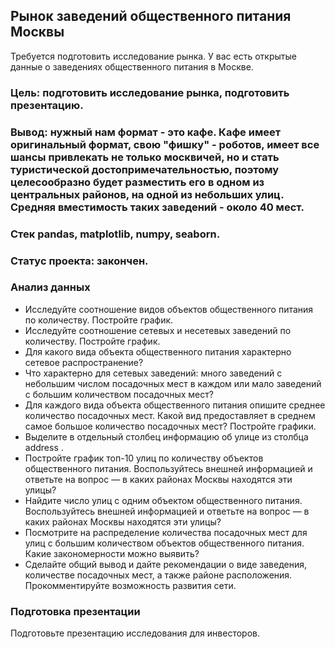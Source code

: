 ## Рынок заведений общественного питания Москвы
Требуется подготовить исследование рынка. У вас есть открытые данные о заведениях общественного питания в Москве.

### Цель: подготовить исследование рынка, подготовить презентацию.
### Вывод: нужный нам формат - это кафе. Кафе имеет оригинальный формат, свою "фишку" - роботов, имеет все шансы привлекать не только москвичей, но и стать туристической достопримечательностью, поэтому целесообразно будет разместить его в одном из центральных районов, на одной из небольших улиц. Средняя вместимость таких заведений - около 40 мест.
### Стек pandas, matplotlib, numpy, seaborn.
### Статус проекта: закончен.

### Анализ данных
- Исследуйте соотношение видов объектов общественного питания по количеству. Постройте график.
- Исследуйте соотношение сетевых и несетевых заведений по количеству. Постройте график.
- Для какого вида объекта общественного питания характерно сетевое распространение?
- Что характерно для сетевых заведений: много заведений с небольшим числом посадочных мест в каждом или мало заведений с большим количеством посадочных мест?
- Для каждого вида объекта общественного питания опишите среднее количество посадочных мест. Какой вид предоставляет в среднем самое большое количество посадочных мест? Постройте графики.
- Выделите в отдельный столбец информацию об улице из столбца address .
- Постройте график топ-10 улиц по количеству объектов общественного питания. Воспользуйтесь внешней информацией и ответьте на вопрос — в каких районах Москвы находятся эти улицы?
- Найдите число улиц с одним объектом общественного питания. Воспользуйтесь внешней информацией и ответьте на вопрос — в каких районах Москвы находятся эти улицы?
- Посмотрите на распределение количества посадочных мест для улиц с большим количеством объектов общественного питания. Какие закономерности можно выявить?
- Сделайте общий вывод и дайте рекомендации о виде заведения, количестве посадочных мест, а также районе расположения. Прокомментируйте возможность развития сети.

### Подготовка презентации
Подготовьте презентацию исследования для инвесторов.  
